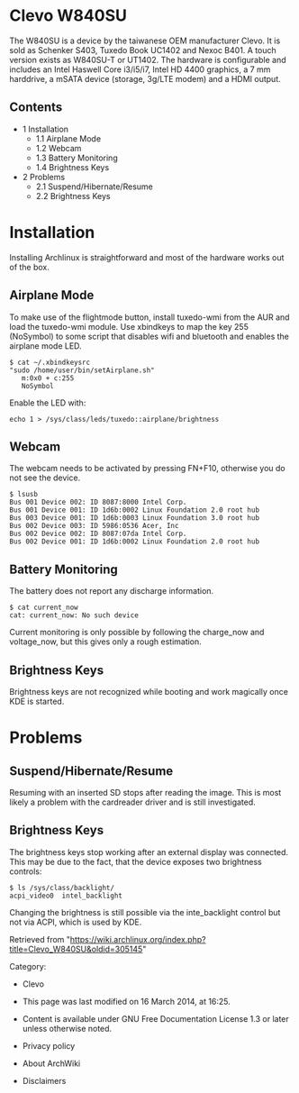 Clevo W840SU
============

The W840SU is a device by the taiwanese OEM manufacturer Clevo. It is
sold as Schenker S403, Tuxedo Book UC1402 and Nexoc B401. A touch
version exists as W840SU-T or UT1402. The hardware is configurable and
includes an Intel Haswell Core i3/i5/i7, Intel HD 4400 graphics, a 7 mm
harddrive, a mSATA device (storage, 3g/LTE modem) and a HDMI output.

Contents
--------

-   1 Installation
    -   1.1 Airplane Mode
    -   1.2 Webcam
    -   1.3 Battery Monitoring
    -   1.4 Brightness Keys
-   2 Problems
    -   2.1 Suspend/Hibernate/Resume
    -   2.2 Brightness Keys

Installation
============

Installing Archlinux is straightforward and most of the hardware works
out of the box.

Airplane Mode
-------------

To make use of the flightmode button, install tuxedo-wmi from the AUR
and load the tuxedo-wmi module. Use xbindkeys to map the key 255
(NoSymbol) to some script that disables wifi and bluetooth and enables
the airplane mode LED.

    $ cat ~/.xbindkeysrc
    "sudo /home/user/bin/setAirplane.sh"
       m:0x0 + c:255
       NoSymbol

Enable the LED with:

    echo 1 > /sys/class/leds/tuxedo::airplane/brightness

Webcam
------

The webcam needs to be activated by pressing FN+F10, otherwise you do
not see the device.

    $ lsusb
    Bus 001 Device 002: ID 8087:8000 Intel Corp. 
    Bus 001 Device 001: ID 1d6b:0002 Linux Foundation 2.0 root hub
    Bus 003 Device 001: ID 1d6b:0003 Linux Foundation 3.0 root hub
    Bus 002 Device 003: ID 5986:0536 Acer, Inc 
    Bus 002 Device 002: ID 8087:07da Intel Corp. 
    Bus 002 Device 001: ID 1d6b:0002 Linux Foundation 2.0 root hub

Battery Monitoring
------------------

The battery does not report any discharge information.

    $ cat current_now 
    cat: current_now: No such device

Current monitoring is only possible by following the charge_now and
voltage_now, but this gives only a rough estimation.

Brightness Keys
---------------

Brightness keys are not recognized while booting and work magically once
KDE is started.

Problems
========

Suspend/Hibernate/Resume
------------------------

Resuming with an inserted SD stops after reading the image. This is most
likely a problem with the cardreader driver and is still investigated.

Brightness Keys
---------------

The brightness keys stop working after an external display was
connected. This may be due to the fact, that the device exposes two
brightness controls:

    $ ls /sys/class/backlight/
    acpi_video0  intel_backlight

Changing the brightness is still possible via the inte_backlight control
but not via ACPI, which is used by KDE.

Retrieved from
"https://wiki.archlinux.org/index.php?title=Clevo_W840SU&oldid=305145"

Category:

-   Clevo

-   This page was last modified on 16 March 2014, at 16:25.
-   Content is available under GNU Free Documentation License 1.3 or
    later unless otherwise noted.
-   Privacy policy
-   About ArchWiki
-   Disclaimers
